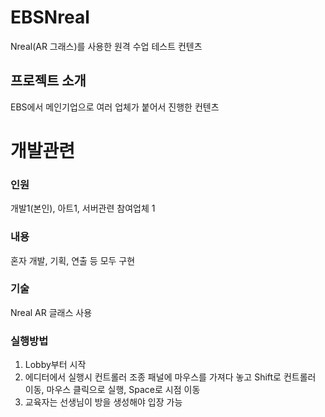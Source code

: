 # EBSNreal
Nreal(AR 그래스)를 사용한 원격 수업 테스트 컨텐츠

## 프로젝트 소개
EBS에서 메인기업으로 여러 업체가 붙어서 진행한 컨텐츠

# 개발관련
### 인원
개발1(본인), 아트1, 서버관련 참여업체 1
### 내용
혼자 개발, 기획, 연출 등 모두 구현
### 기술
Nreal AR 글래스 사용

### 실행방법
1. Lobby부터 시작
2. 에디터에서 실행시 컨트롤러 조종 패널에 마우스를 가져다 놓고 Shift로 컨트롤러 이동, 마우스 클릭으로 실행, Space로 시점 이동
3. 교육자는 선생님이 방을 생성해야 입장 가능
